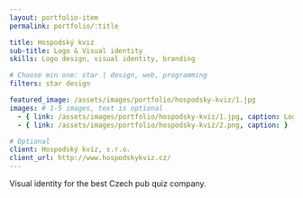 ```yaml
---
layout: portfolio-item
permalink: portfolio/:title

title: Hospodský kviz
sub-title: Logo & Visual identity
skills: Logo design, visual identity, branding

# Choose min one: star | design, web, programming
filters: star design

featured_image: /assets/images/portfolio/hospodsky-kviz/1.jpg
images: # 1-5 images, text is optional
  - { link: /assets/images/portfolio/hospodsky-kviz/1.jpg, caption: Logo design}
  - { link: /assets/images/portfolio/hospodsky-kviz/2.png, caption: }

# Optional
client: Hospodský kvíz, s.r.o.
client_url: http://www.hospodskykviz.cz/
---
```

Visual identity for the best Czech pub quiz company.
